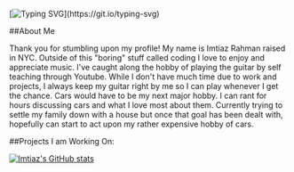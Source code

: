 [![Typing SVG](https://readme-typing-svg.demolab.com?font=Fira+Code&size=27&pause=200&width=435&lines=Hello!;Assalamu+alaikum!;Namaste!;Ni+Hao!;Hola!)](https://git.io/typing-svg)

##About Me

Thank you for stumbling upon my profile! My name is Imtiaz Rahman raised in NYC. Outside of this "boring" stuff called coding I love to enjoy and appreciate music. I've caught along the hobby of playing the guitar by self teaching through Youtube. While I don't have much time due to work and projects, I always keep my guitar right by me so I can play whenever I get the chance. Cars would have to be my next major hobby. I can rant for hours discussing cars and what I love most about them. Currently trying to settle my family down with a house but once that goal has been dealt with, hopefully can start to act upon my rather expensive hobby of cars. 

##Projects I am Working On:


[![Imtiaz's GitHub stats](https://github-readme-stats.vercel.app/api?username=imtiaznyc1&hide=stars,prs&theme=dark)](https://github.com/anuraghazra/github-readme-stats)

<!--
**imtiaznyc1/imtiaznyc1** is a ✨ _special_ ✨ repository because its `README.md` (this file) appears on your GitHub profile.

Here are some ideas to get you started:

- 🔭 I’m currently working on ...
- 🌱 I’m currently learning ...
- 👯 I’m looking to collaborate on ...
- 🤔 I’m looking for help with ...
- 💬 Ask me about ...
- 📫 How to reach me: ...
- 😄 Pronouns: ...
- ⚡ Fun fact: ...
-->
